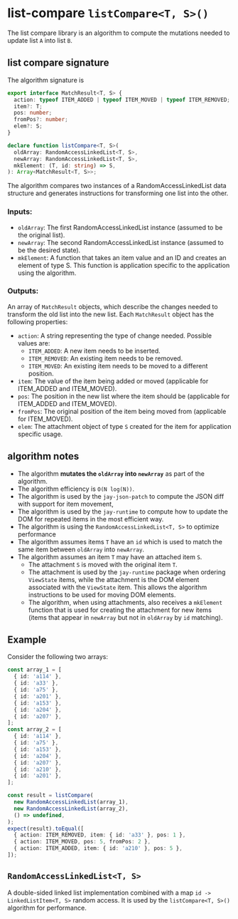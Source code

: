 # list-compare `listCompare<T, S>()`

The list compare library is an algorithm to compute the mutations needed to update list `A` into list `B`.

## list compare signature

The algorithm signature is

```typescript
export interface MatchResult<T, S> {
  action: typeof ITEM_ADDED | typeof ITEM_MOVED | typeof ITEM_REMOVED;
  item?: T;
  pos: number;
  fromPos?: number;
  elem?: S;
}

declare function listCompare<T, S>(
  oldArray: RandomAccessLinkedList<T, S>,
  newArray: RandomAccessLinkedList<T, S>,
  mkElement: (T, id: string) => S,
): Array<MatchResult<T, S>>;
```

The algorithm compares two instances of a RandomAccessLinkedList data structure and generates instructions for
transforming one list into the other.

### Inputs:

- `oldArray`: The first RandomAccessLinkedList instance (assumed to be the original list).
- `newArray`: The second RandomAccessLinkedList instance (assumed to be the desired state).
- `mkElement`: A function that takes an item value and an ID and creates an element of type S.
  This function is application specific to the application using the algorithm.

### Outputs:

An array of `MatchResult` objects, which describe the changes needed to transform the old list into the new list.
Each `MatchResult` object has the following properties:

- `action`: A string representing the type of change needed. Possible values are:
  - `ITEM_ADDED`: A new item needs to be inserted.
  - `ITEM_REMOVED`: An existing item needs to be removed.
  - `ITEM_MOVED`: An existing item needs to be moved to a different position.
- `item`: The value of the item being added or moved (applicable for ITEM_ADDED and ITEM_MOVED).
- `pos`: The position in the new list where the item should be (applicable for ITEM_ADDED and ITEM_MOVED).
- `fromPos`: The original position of the item being moved from (applicable for ITEM_MOVED).
- `elem`: The attachment object of type `S` created for the item for application specific usage.

## algorithm notes

- The algorithm **mutates the `oldArray` into `newArray`** as part of the algorithm.
- The algorithm efficiency is `O(N log(N))`.
- The algorithm is used by the `jay-json-patch` to compute the JSON diff with support for item movement,
- The algorithm is used by the `jay-runtime` to compute how to update the DOM for repeated items in the most efficient way.
- The algorithm is using the `RandomAccessLinkedList<T, S>` to optimize performance
- The algorithm assumes items `T` have an `id` which is used to match the same item between `oldArray` into `newArray`.
- The algorithm assumes an item `T` may have an attached item `S`.
  - The attachment `S` is moved with the original item `T`.
  - The attachment is used by the `jay-runtime` package when ordering `ViewState` items, while the attachment is the DOM
    element associated with the `ViewState` item. This allows the algorithm instructions to be used for moving DOM elements.
  - The algorithm, when using attachments, also receives a `mkElement` function that is used for creating the attachment
    for new items (items that appear in `newArray` but not in `oldArray` by `id` matching).

## Example

Consider the following two arrays:

```typescript
const array_1 = [
  { id: 'a114' },
  { id: 'a33' },
  { id: 'a75' },
  { id: 'a201' },
  { id: 'a153' },
  { id: 'a204' },
  { id: 'a207' },
];
const array_2 = [
  { id: 'a114' },
  { id: 'a75' },
  { id: 'a153' },
  { id: 'a204' },
  { id: 'a207' },
  { id: 'a210' },
  { id: 'a201' },
];

const result = listCompare(
  new RandomAccessLinkedList(array_1),
  new RandomAccessLinkedList(array_2),
  () => undefined,
);
expect(result).toEqual([
  { action: ITEM_REMOVED, item: { id: 'a33' }, pos: 1 },
  { action: ITEM_MOVED, pos: 5, fromPos: 2 },
  { action: ITEM_ADDED, item: { id: 'a210' }, pos: 5 },
]);
```

## `RandomAccessLinkedList<T, S>`

A double-sided linked list implementation combined with a map `id -> LinkedListItem<T, S>` random access.
It is used by the `listCompare<T, S>()` algorithm for performance.
